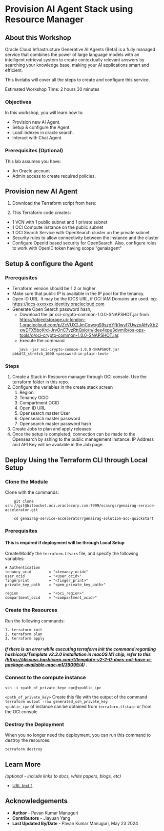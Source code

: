 # Provision AI Agent Stack using Resource Manager

## About this Workshop

Oracle Cloud Infrastructure Generative AI Agents (Beta) is a fully managed service that combines the power of large language models with an intelligent retrieval system to create contextually relevant answers by searching your knowledge base, making your AI applications smart and efficient.

This livelabs will cover all the steps to create and configure this service.  

Estimated Workshop Time: 2 hours 30 minutes 

### Objectives

In this workshop, you will learn how to:
* Provision new AI Agent.
* Setup & configure the Agent.
* Load indexes in oracle search.
* Interact with Chat Agent. 

### Prerequisites (Optional)

This lab assumes you have:
* An Oracle account
* Admin access to create required policies.


## Provision new AI Agent

1. Download the Terraform script from here:

2. This Terraform code creates:
- 1 VCN with 1 public subnet and 1 private subnet
- 1 OCI Compute instance on the public subnet
- 1 OCI Search Service with OpenSearch cluster on the private subnet
- Security rules to allow connectivity between the instance and the cluster
- Configure OpenId based security for OpenSearch. Also, configure roles to work with OpenID token having scope "genaiagent"

  
## Setup & configure the Agent

### Prerequisites
- Terraform version should be 1.2 or higher
- Make sure that public IP is available in the IP pool for the tenancy. 
- Open ID URL. It may be the IDCS URL, if OCI IAM Domains are used. eg: https://idcs-xxxxxxx.identity.oraclecloud.com
- Generate Open Search password hash, 
  - Download the jar oci-crypto-common-1.0.0-SNAPSHOT.jar from https://objectstorage.uk-london-1.oraclecloud.com/p/ZcVUX2JmCqwxgS9szgYfk1wyf7UwzxAHyXb2xwDFX5boKrd-JrvOnC7vzRttQxio/n/idee4xpu3dvm/b/os-ops-tools/o/oci-crypto-common-1.0.0-SNAPSHOT.jar. 
  - Execute the command 
  ```
     java -jar oci-crypto-common-1.0.0-SNAPSHOT.jar pbkdf2_stretch_1000 <password-in-plain-text>
  ```

### Steps

1. Create a Stack in Resource manager through OCI console. Use the terraform folder in this repo.
2. Configure the variables in the create stack screen
   1. Region
   2. Tenancy OCID
   3. Compartment OCID
   4. Open ID URL
   5. Opensearch master User
   6. Opensearch master password
   7. Opensearch master password hash
3. Create Jobs to plan and apply releases
4. Once the setup is completed, connection can be made to the Opensearch by sshing to the public management instance. IP Address and API Key will be available in the Job page.

## Deploy Using the Terraform CLI through Local Setup

### Clone the Module
Clone with the commands:

```
    git clone ssh://git@bitbucket.oci.oraclecorp.com:7999/ocasrgs/genairag-service-accelerator.git
    
    cd genairag-service-accelerator/genairag-solution-acc-quickstart

```

### Prerequisites

#### This is required if deployment will be through Local Setup

Create/Modify the `terraform.tfvars` file, and specify the following variables:

```
# Authentication
tenancy_ocid        = "<tenancy_ocid>"
user_ocid           = "<user_ocid>"
fingerprint         = "<finger_print>"
private_key_path    = "<pem_private_key_path>"

region              = "<oci_region>"
compartment_ocid    = "<compartment_ocid>"
```

### Create the Resources
Run the following commands:

    1. terraform init
    2. terraform plan
    3. terraform apply

 ##### If there is an error while executing terraform init the command regarding hashicorp/Template v2.2.0 installation in macOS M1 chip, refer to this (https://discuss.hashicorp.com/t/template-v2-2-0-does-not-have-a-package-available-mac-m1/35099/4) .


### Connect to the compute instance

```ssh -i <path_of_private_key> opc@<public_ip>```

```<path_of_private_key>``` Create this file with the output of the command ```terraform output -raw generated_ssh_private_key```  <br>
```<public_ip>``` of instance can be obtained from ```terraform.tfstate``` or from the OCI console

### Destroy the Deployment
When you no longer need the deployment, you can run this command to destroy the resources:

    terraform destroy

###

## Learn More

*(optional - include links to docs, white papers, blogs, etc)*

* [URL text 1]([http://docs.oracle.com](https://docs.oracle.com/en-us/iaas/Content/ResourceManager/Tasks/managingstacksandjobs.htm))

## Acknowledgements
* **Author** - Pavan Kumar Manuguri
* **Contributors** -  Jiayuan Yang
* **Last Updated By/Date** - Pavan Kumar Manuguri, May 23 2024
